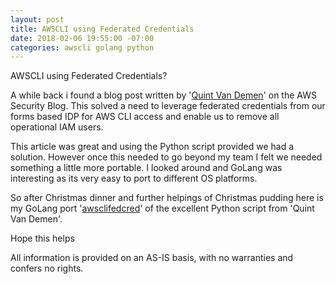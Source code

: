 ```yaml
---
layout: post
title: AWSCLI using Federated Credentials
date: 2018-02-06 19:55:00 -07:00
categories: awscli golang python
---
```

AWSCLI using Federated Credentials?

A while back i found a blog post written by '[Quint Van Demen][1]' on the AWS Security Blog. This solved a need to leverage federated credentials from our forms based IDP for AWS CLI access and enable us to remove all operational IAM users.

This article was great and using the Python script provided we had a solution. However once this needed to go beyond my team I felt we needed something a little more portable. I looked around and GoLang was interesting as its very easy to port to different OS platforms.

So after Christmas dinner and further helpings of Christmas pudding here is my GoLang port '[awsclifedcred][2]' of the excellent Python script from 'Quint Van Demen'.

Hope this helps

All information is provided on an AS-IS basis, with no warranties and confers no rights.

[1]: https://aws.amazon.com/blogs/security/how-to-implement-a-general-solution-for-federated-apicli-access-using-saml-2-0/
[2]: https://github.com/paulbrice/awsclifedcred
